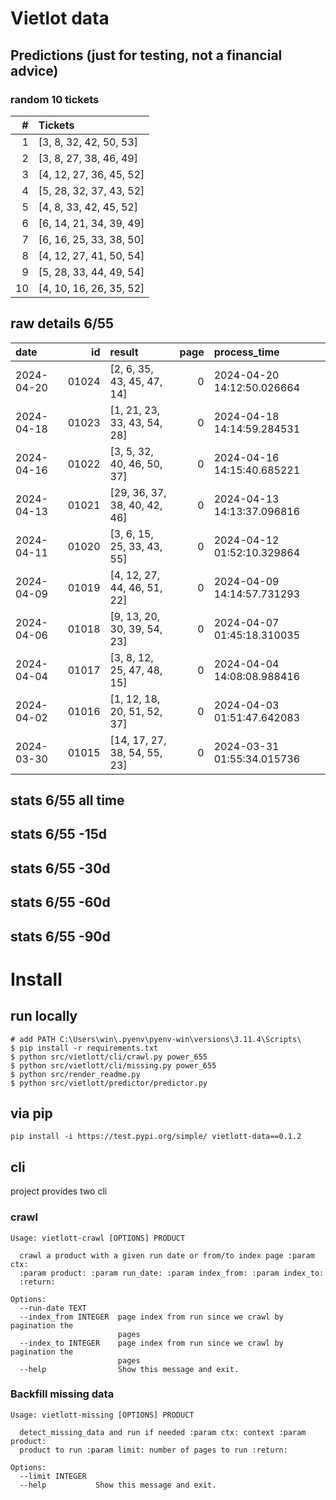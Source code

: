 # Vietlot data
## Predictions (just for testing, not a financial advice)
### random 10 tickets
|   # | Tickets                 |
|----:|:------------------------|
|   1 | [3, 8, 32, 42, 50, 53]  |
|   2 | [3, 8, 27, 38, 46, 49]  |
|   3 | [4, 12, 27, 36, 45, 52] |
|   4 | [5, 28, 32, 37, 43, 52] |
|   5 | [4, 8, 33, 42, 45, 52]  |
|   6 | [6, 14, 21, 34, 39, 49] |
|   7 | [6, 16, 25, 33, 38, 50] |
|   8 | [4, 12, 27, 41, 50, 54] |
|   9 | [5, 28, 33, 44, 49, 54] |
|  10 | [4, 10, 16, 26, 35, 52] |

## raw details 6/55
| date       |    id | result                       |   page | process_time               |
|:-----------|------:|:-----------------------------|-------:|:---------------------------|
| 2024-04-20 | 01024 | [2, 6, 35, 43, 45, 47, 14]   |      0 | 2024-04-20 14:12:50.026664 |
| 2024-04-18 | 01023 | [1, 21, 23, 33, 43, 54, 28]  |      0 | 2024-04-18 14:14:59.284531 |
| 2024-04-16 | 01022 | [3, 5, 32, 40, 46, 50, 37]   |      0 | 2024-04-16 14:15:40.685221 |
| 2024-04-13 | 01021 | [29, 36, 37, 38, 40, 42, 46] |      0 | 2024-04-13 14:13:37.096816 |
| 2024-04-11 | 01020 | [3, 6, 15, 25, 33, 43, 55]   |      0 | 2024-04-12 01:52:10.329864 |
| 2024-04-09 | 01019 | [4, 12, 27, 44, 46, 51, 22]  |      0 | 2024-04-09 14:14:57.731293 |
| 2024-04-06 | 01018 | [9, 13, 20, 30, 39, 54, 23]  |      0 | 2024-04-07 01:45:18.310035 |
| 2024-04-04 | 01017 | [3, 8, 12, 25, 47, 48, 15]   |      0 | 2024-04-04 14:08:08.988416 |
| 2024-04-02 | 01016 | [1, 12, 18, 20, 51, 52, 37]  |      0 | 2024-04-03 01:51:47.642083 |
| 2024-03-30 | 01015 | [14, 17, 27, 38, 54, 55, 23] |      0 | 2024-03-31 01:55:34.015736 |
## stats 6/55 all time
## stats 6/55 -15d
## stats 6/55 -30d
## stats 6/55 -60d
## stats 6/55 -90d

# Install
 
## run locally

```shell
# add PATH C:\Users\win\.pyenv\pyenv-win\versions\3.11.4\Scripts\
$ pip install -r requirements.txt
$ python src/vietlott/cli/crawl.py power_655
$ python src/vietlott/cli/missing.py power_655
$ python src/render_readme.py
$ python src/vietlott/predictor/predictor.py
```
 
## via pip

```shell
pip install -i https://test.pypi.org/simple/ vietlott-data==0.1.2
```

## cli
project provides two cli

### crawl
```shell
Usage: vietlott-crawl [OPTIONS] PRODUCT

  crawl a product with a given run date or from/to index page :param ctx:
  :param product: :param run_date: :param index_from: :param index_to:
  :return:

Options:
  --run-date TEXT
  --index_from INTEGER  page index from run since we crawl by pagination the
                        pages
  --index_to INTEGER    page index from run since we crawl by pagination the
                        pages
  --help                Show this message and exit.
```

### Backfill missing data

```shell
Usage: vietlott-missing [OPTIONS] PRODUCT

  detect_missing_data and run if needed :param ctx: context :param product:
  product to run :param limit: number of pages to run :return:

Options:
  --limit INTEGER
  --help           Show this message and exit.
```


